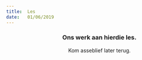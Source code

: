 ```yaml
---
title:  Les
date:   01/06/2019
---
```


### <center>Ons werk aan hierdie les.</center>
<center>Kom asseblief later terug.</center>